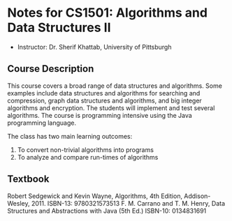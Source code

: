# Notes for **CS1501: Algorithms and Data Structures II**
+ Instructor: Dr. Sherif Khattab, University of Pittsburgh
## Course Description
This course covers a broad range of data structures and algorithms. Some examples include data structures and algorithms for searching and compression, graph data structures and algorithms, and big integer algorithms and encryption. The students will implement and test several algorithms. The course is programming intensive using the Java programming language.

The class has two main learning outcomes:
1. To convert non-trivial algorithms into programs
2. To analyze and compare run-times of algorithms

## Textbook
Robert Sedgewick and Kevin Wayne, Algorithms, 4th Edition, Addison-Wesley, 2011. ISBN-13: 9780321573513
F. M. Carrano and T. M. Henry, Data Structures and Abstractions with Java (5th Ed.) ISBN-10: 0134831691
